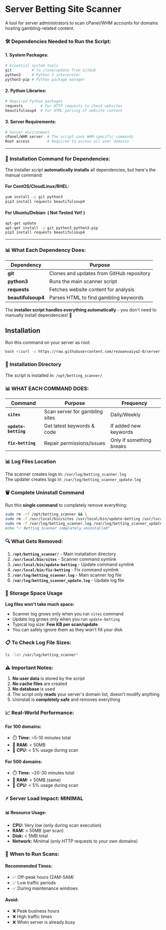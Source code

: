 # Server Betting Site Scanner

A tool for server administrators to scan cPanel/WHM accounts for domains hosting gambling-related content.

### 🛠️ **Dependencies Needed to Run the Script:**

#### 1. **System Packages:**
```bash
# Essential system tools
git         # To clone/update from GitHub
python3     # Python 3 interpreter
python3-pip # Python package manager
```

#### 2. **Python Libraries:**
```bash
# Required Python packages
requests        # For HTTP requests to check websites
beautifulsoup4  # For HTML parsing of website content
```

#### 3. **Server Requirements:**
```bash
# Server environment
cPanel/WHM server  # The script uses WHM-specific commands
Root access        # Required to access all user domains
```

---

### 🔧 **Installation Command for Dependencies:**

The installer script **automatically installs** all dependencies, but here's the manual command:

#### For CentOS/CloudLinux/RHEL:
```bash
yum install -y git python3
pip3 install requests beautifulsoup4
```

#### For Ubuntu/Debian: ( Not Tested Yet! )
```bash
apt-get update
apt-get install -y git python3 python3-pip
pip3 install requests beautifulsoup4
```

---

### 📊 **What Each Dependency Does:**

| Dependency | Purpose |
|------------|---------|
| **git** | Clones and updates from GitHub repository |
| **python3** | Runs the main scanner script |
| **requests** | Fetches website content for analysis |
| **beautifulsoup4** | Parses HTML to find gambling keywords |

The **installer script handles everything automatically** - you don't need to manually install dependencies! 🎉


## Installation

Run this command on your server as root:

```bash
bash <(curl -s https://raw.githubusercontent.com/rezwanvaiya2-0/server-betting-scanner/main/src/installer.sh)
```


### 📁 Installation Directory
The script is installed in: `/opt/betting_scanner/`

### 📊 **WHAT EACH COMMAND DOES:**

| Command | Purpose | Frequency |
|---------|---------|-----------|
| **`sites`** | Scan server for gambling sites | Daily/Weekly |
| **`update-betting`** | Get latest keywords & code | If added new keywords |
| **`fix-betting`** | Repair permissions/issues | Only if something breaks |

### 📊 Log Files Location
The scanner creates logs in: `/var/log/betting_scanner.log`  
The updater creates logs in: `/var/log/betting_scanner_update.log`

### 🗑️ Complete Uninstall Command
Run this **single command** to completely remove everything:

```bash
sudo rm -rf /opt/betting_scanner && \
sudo rm -f /usr/local/bin/sites /usr/local/bin/update-betting /usr/local/bin/fix-betting && \
sudo rm -f /var/log/betting_scanner.log /var/log/betting_scanner_update.log && \
echo "✅ Betting Scanner completely uninstalled"
```

### 🔍 What Gets Removed:
1. **`/opt/betting_scanner/`** - Main installation directory
2. **`/usr/local/bin/sites`** - Scanner command symlink
3. **`/usr/local/bin/update-betting`** - Update command symlink  
4. **`/usr/local/bin/fix-betting`** - Fix command symlink
5. **`/var/log/betting_scanner.log`** - Main scanner log file
6. **`/var/log/betting_scanner_update.log`** - Update log file

### 💾 Storage Space Usage
**Log files won't take much space:** 
- Scanner log grows only when you run `sites` command
- Update log grows only when you run `update-betting`
- Typical log size: **Few KB per scan/update**
- You can safely ignore them as they won't fill your disk

### 📋 To Check Log File Sizes:
```bash
ls -lah /var/log/betting_scanner*
```

### ⚠️ Important Notes:
1. **No user data** is stored by the script
2. **No cache files** are created
3. **No database** is used
4. The script only **reads** your server's domain list, doesn't modify anything
5. Uninstall is **completely safe** and removes everything

### 📈 **Real-World Performance:**

#### **For 100 domains:**
- ⏱️ **Time:** ~5-10 minutes total
- 💾 **RAM:** < 50MB 
- 🔢 **CPU:** < 5% usage during scan

#### **For 500 domains:**
- ⏱️ **Time:** ~20-30 minutes total  
- 💾 **RAM:** < 50MB (same)
- 🔢 **CPU:** < 5% usage during scan

### ⚡ **Server Load Impact: MINIMAL**

#### 📊 **Resource Usage:**
- **CPU:** Very low (only during scan execution)
- **RAM:** < 50MB (per scan)
- **Disk:** < 5MB total
- **Network:** Minimal (only HTTP requests to your own domains)

### 🎯 **When to Run Scans:**

#### **Recommended Times:**
- ✅ Off-peak hours (2AM-5AM)
- ✅ Low traffic periods
- ✅ During maintenance windows

#### **Avoid:**
- ❌ Peak business hours
- ❌ High traffic times
- ❌ When server is already busy


